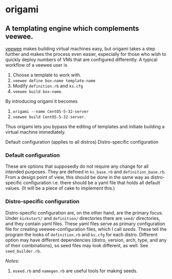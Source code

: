# origami #
A templating engine which complements veewee.
--------
[veewee](http://github.com/jedi4ever/veewee) makes building virtual machines easy, but origami takes a step further and makes the process even easier,
especially for those who wish to quickly deploy numbers of VMs that are configured differently.
A typical workflow of a veewee user is

1. Choose a template to work with. 
2. `veewee define box-name template-name`
3. Modify `definition.rb` and `ks.cfg`
4. `veewee build box-name`.

By introducing origami it becomes

1. `origami --name CentOS-5-32-server`
2. `veewee build CentOS-5-32-server`.

Thus origami lets you bypass the editing of templates and initiate building a virtual machine immediately.

Default configuration (applies to all distros)
Distro-specific configuration

### Default configuration ###
These are options that supposedly do not require any change for all intended purposes. They are defined in `ks_base.rb` and `definition_base.rb`. From a design point of view, this should be done in the same way as distro-specific configuration i.e. there should be a yaml file that holds all default values. (It will be a piece of cake to implement this.)

### Distro-specific configuration ###
Distro-specific configuration are, on the other hand, are the primary focus. Under `kickstart/` and `definition/` directories there are `seed/` directories, and they contain yaml files.
These yaml files serve as primary configuration file for creating veewee-configuration files, which I call _seeds_.
These tell the program the looks of `definition.rb` and `ks.cfg` for each distro.
Different option may have different dependencies (distro, version, arch, type, and any of their combinations), so seed files may look different, as well.
See `seed_builder.rb`.


_Notes_:

1. `mseed.rb` and `namegen.rb` are useful tools for making seeds.

